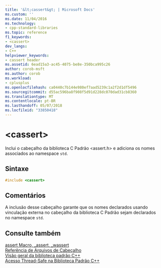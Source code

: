 ```yaml
---
title: '&lt;cassert&gt; | Microsoft Docs'
ms.custom: ''
ms.date: 11/04/2016
ms.technology:
- cpp-standard-libraries
ms.topic: reference
f1_keywords:
- <cassert>
dev_langs:
- C++
helpviewer_keywords:
- cassert header
ms.assetid: 6ead15a3-ac45-4075-be8e-350bca995c26
author: corob-msft
ms.author: corob
ms.workload:
- cplusplus
ms.openlocfilehash: ca0440c7b144e980ef7aad5239c1a2f2d1df5496
ms.sourcegitcommit: d55ac596ba8f908f5d91d228dc070dad31cb8360
ms.translationtype: MT
ms.contentlocale: pt-BR
ms.lasthandoff: 05/07/2018
ms.locfileid: "33850418"
---
```

# <a name="ltcassertgt"></a>&lt;cassert&gt;

Inclui o cabeçalho da biblioteca C Padrão \<assert.h> e adiciona os nomes associados ao namespace `std`.

## <a name="syntax"></a>Sintaxe

```cpp
#include <cassert>

```

## <a name="remarks"></a>Comentários

A inclusão desse cabeçalho garante que os nomes declarados usando vinculação externa no cabeçalho da biblioteca C Padrão sejam declarados no namespace `std`.

## <a name="see-also"></a>Consulte também

[assert Macro, _assert, _wassert](../c-runtime-library/reference/assert-macro-assert-wassert.md)<br/>
[Referência de Arquivos de Cabeçalho](../standard-library/cpp-standard-library-header-files.md)<br/>
[Visão geral da biblioteca padrão C++](../standard-library/cpp-standard-library-overview.md)<br/>
[Acesso Thread-Safe na Biblioteca Padrão C++](../standard-library/thread-safety-in-the-cpp-standard-library.md)<br/>
